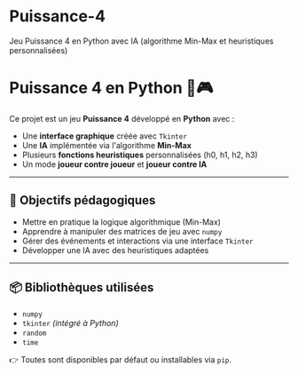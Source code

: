# Puissance-4
Jeu Puissance 4 en Python avec IA (algorithme Min-Max et heuristiques personnalisées)
# Puissance 4 en Python 🐍🎮

Ce projet est un jeu **Puissance 4** développé en **Python** avec :
- Une **interface graphique** créée avec `Tkinter`
- Une **IA** implémentée via l'algorithme **Min-Max**
- Plusieurs **fonctions heuristiques** personnalisées (h0, h1, h2, h3)
- Un mode **joueur contre joueur** et **joueur contre IA**

---

## 🎯 Objectifs pédagogiques

- Mettre en pratique la logique algorithmique (Min-Max)
- Apprendre à manipuler des matrices de jeu avec `numpy`
- Gérer des événements et interactions via une interface `Tkinter`
- Développer une IA avec des heuristiques adaptées

---

## 📦 Bibliothèques utilisées

- `numpy`
- `tkinter` *(intégré à Python)*  
- `random`
- `time`

👉 Toutes sont disponibles par défaut ou installables via `pip`.

